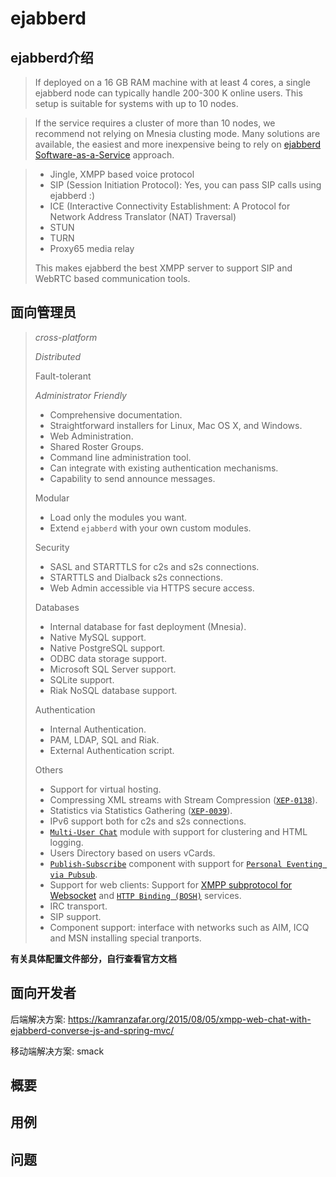 # ejabberd

## ejabberd介绍

>  If deployed on a 16 GB RAM machine with at least 4 cores, a single ejabberd node can typically handle 200-300 K online users. This setup is suitable for systems with up to 10 nodes.

> If the service requires a cluster of more than 10 nodes, we recommend not relying on Mnesia clusting mode. Many solutions are available, the easiest and more inexpensive being to rely on [ejabberd Software-as-a-Service](http://www.process-one.net/en/ejabberd/saas/) approach.

> - Jingle, XMPP based voice protocol
> - SIP (Session Initiation Protocol): Yes, you can pass SIP calls using ejabberd :)
> - ICE (Interactive Connectivity Establishment: A Protocol for Network Address Translator (NAT) Traversal)
> - STUN
> - TURN
> - Proxy65 media relay
>
> This makes ejabberd the best XMPP server to support SIP and WebRTC based communication tools.

## 面向管理员

>  *cross-platform*
>
>  *Distributed*
>
>  Fault-tolerant
>
>  *Administrator Friendly*
>
>  - Comprehensive documentation.
>  - Straightforward installers for Linux, Mac OS X, and Windows.
>  - Web Administration.
>  - Shared Roster Groups.
>  - Command line administration tool.
>  - Can integrate with existing authentication mechanisms.
>  - Capability to send announce messages.
>
>  Modular
>
>  - Load only the modules you want.
>  - Extend `ejabberd` with your own custom modules.
>
>  Security
>
>  - SASL and STARTTLS for c2s and s2s connections.
>  - STARTTLS and Dialback s2s connections.
>  - Web Admin accessible via HTTPS secure access.
>
>  Databases
>
>  - Internal database for fast deployment (Mnesia).
>  - Native MySQL support.
>  - Native PostgreSQL support.
>  - ODBC data storage support.
>  - Microsoft SQL Server support.
>  - SQLite support.
>  - Riak NoSQL database support.
>
>  Authentication
>
>  - Internal Authentication.
>  - PAM, LDAP, SQL and Riak.
>  - External Authentication script.
>
>  Others
>
>  - Support for virtual hosting.
>  - Compressing XML streams with Stream Compression ([`XEP-0138`](http://xmpp.org/extensions/xep-0138.html)).
>  - Statistics via Statistics Gathering ([`XEP-0039`](http://xmpp.org/extensions/xep-0039.html)).
>  - IPv6 support both for c2s and s2s connections.
>  - [`Multi-User Chat`](http://xmpp.org/extensions/xep-0045.html) module with support for clustering and HTML logging.
>  - Users Directory based on users vCards.
>  - [`Publish-Subscribe`](http://xmpp.org/extensions/xep-0060.html) component with support for [`Personal Eventing via Pubsub`](http://xmpp.org/extensions/xep-0163.html).
>  - Support for web clients: Support for [XMPP subprotocol for Websocket](https://tools.ietf.org/html/rfc7395) and [`HTTP Binding (BOSH)`](http://xmpp.org/extensions/xep-0206.html) services.
>  - IRC transport.
>  - SIP support.
>  - Component support: interface with networks such as AIM, ICQ and MSN installing special tranports.

**有关具体配置文件部分，自行查看官方文档**

## 面向开发者

后端解决方案: https://kamranzafar.org/2015/08/05/xmpp-web-chat-with-ejabberd-converse-js-and-spring-mvc/

移动端解决方案: smack

## 概要

## 用例

## 问题

